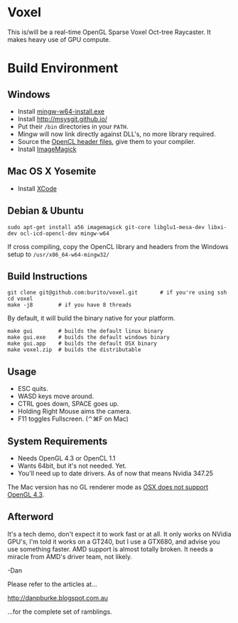 Voxel
=====
This is/will be a real-time OpenGL Sparse Voxel Oct-tree Raycaster.
It makes heavy use of GPU compute.

Build Environment
=================
Windows
-------
* Install [mingw-w64-install.exe](http://sourceforge.net/projects/mingw-w64/files/)
* Install http://msysgit.github.io/
* Put their ``/bin`` directories in your ``PATH``.
* Mingw will now link directly against DLL's, no more library required.
* Source the [OpenCL header files](https://github.com/KhronosGroup/OpenCL-Headers), give them to your compiler.
* Install [ImageMagick](http://www.imagemagick.org/script/binary-releases.php#windows)

Mac OS X Yosemite
-----------------
* Install [XCode](https://developer.apple.com/xcode/downloads/)


Debian & Ubuntu
---------------
    sudo apt-get install a56 imagemagick git-core libglu1-mesa-dev libxi-dev ocl-icd-opencl-dev mingw-w64 
If cross compiling, copy the OpenCL library and headers from the Windows setup to ``/usr/x86_64-w64-mingw32/``

Build Instructions
------------------
    git clone git@github.com:burito/voxel.git		# if you're using ssh
    cd voxel
    make -j8		# if you have 8 threads

By default, it will build the binary native for your platform.

    make gui		# builds the default linux binary
    make gui.exe	# builds the default windows binary
    make gui.app	# builds the default OSX binary
    make voxel.zip  # builds the distributable

Usage
-----
* ESC quits.
* WASD keys move around.
* CTRL goes down, SPACE goes up.
* Holding Right Mouse aims the camera.
* F11 toggles Fullscreen. (⌃⌘F on Mac)

System Requirements
-------------------
* Needs OpenGL 4.3 or OpenCL 1.1
* Wants 64bit, but it's not needed. Yet.
* You'll need up to date drivers. As of now that means Nvidia 347.25

The Mac version has no GL renderer mode as [OSX does not support OpenGL 4.3](https://developer.apple.com/graphicsimaging/opengl/capabilities/).

Afterword
---------
It's a tech demo, don't expect it to work fast or at all.
It only works on NVidia GPU's, I'm told it works on a GT240, but I
use a GTX680, and advise you use something faster. AMD support is almost totally
broken. It needs a miracle from AMD's driver team, not likely.

-Dan

Please refer to the articles at...

http://danpburke.blogspot.com.au

...for the complete set of ramblings.

